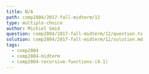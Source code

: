 ```yaml
---
title: N/A
path: comp2804/2017-fall-midterm/12
type: multiple-choice
author: Michiel Smid
question: comp2804/2017-fall-midterm/12/question.ts
solution: comp2804/2017-fall-midterm/12/solution.md
tags:
  - comp2804
  - comp2804-midterm
  - comp2804-recursive-functions-(4.1)
---
```


